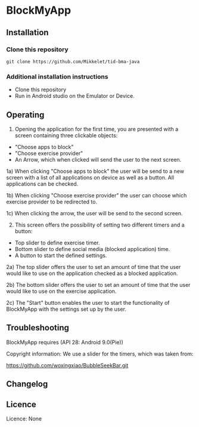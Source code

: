 # BlockMyApp
## Installation
### Clone this repository
```
git clone https://github.com/Mikkelet/tid-bma-java
```
### Additional installation instructions
* Clone this repository
* Run in Android studio on the Emulator or Device.

## Operating
1) Opening the application for the first time, you are presented with a screen containing three clickable objects:
- "Choose apps to block"
- "Choose exercise provider"
- An Arrow, which when clicked will send the user to the next screen.

1a) When clicking "Choose apps to block" the user will be send to a new screen with a list of all applications on device as well as
a button. All applications can be checked.

1b) When clicking "Choose exercise provider" the user can choose which exercise provider to be redirected to.

1c) When clicking the arrow, the user will be send to the second screen.

2) This screen offers the possibility of setting two different timers and a button:
- Top slider to define exercise timer.
- Bottom slider to define social media (blocked application) time.
- A button to start the defined settings.

2a) The top slider offers the user to set an amount of time that the user would like to use on the application checked as a blocked application.

2b) The bottom slider offers the user to set an amount of time that the user would like to use on the exercise application.

2c) The "Start" button enables the user to start the functionality of BlockMyApp with the settings set up by the user.
## Troubleshooting
BlockMyApp requires (API 28: Android 9.0(Pie))

Copyright information: We use a slider for the timers, which was taken from:

https://github.com/woxingxiao/BubbleSeekBar.git
## Changelog
## Licence
Licence: None
